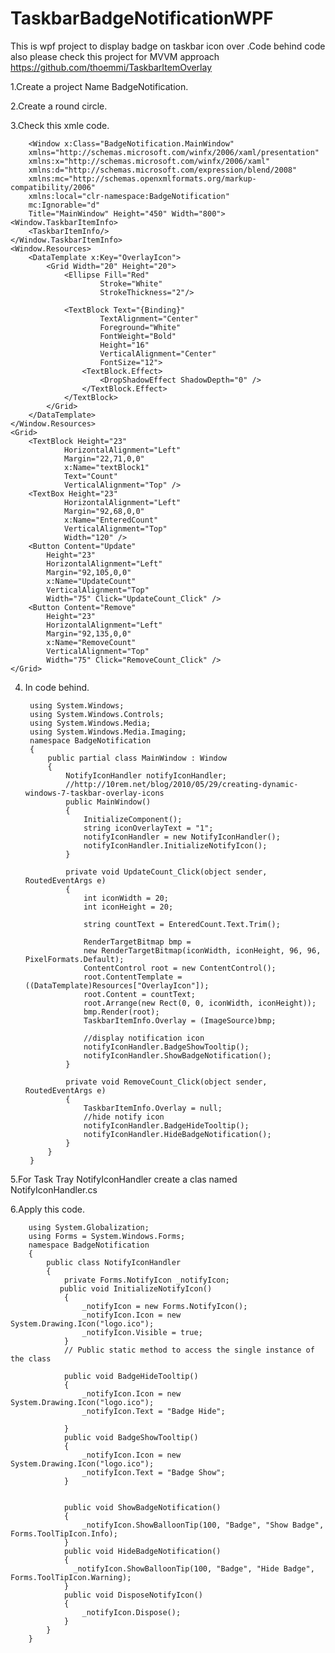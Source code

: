 # TaskbarBadgeNotificationWPF

This is wpf project to display badge on taskbar icon over .Code behind code also please check this project for MVVM approach https://github.com/thoemmi/TaskbarItemOverlay

1.Create a project Name BadgeNotification.

2.Create a round circle.

3.Check this xmle code.


        <Window x:Class="BadgeNotification.MainWindow" 
        xmlns="http://schemas.microsoft.com/winfx/2006/xaml/presentation" 
        xmlns:x="http://schemas.microsoft.com/winfx/2006/xaml" 
        xmlns:d="http://schemas.microsoft.com/expression/blend/2008" 
        xmlns:mc="http://schemas.openxmlformats.org/markup-compatibility/2006" 
        xmlns:local="clr-namespace:BadgeNotification" 
        mc:Ignorable="d" 
        Title="MainWindow" Height="450" Width="800">
    <Window.TaskbarItemInfo>
        <TaskbarItemInfo/>
    </Window.TaskbarItemInfo>
    <Window.Resources>
        <DataTemplate x:Key="OverlayIcon">
            <Grid Width="20" Height="20">
                <Ellipse Fill="Red" 
                        Stroke="White" 
                        StrokeThickness="2"/>

                <TextBlock Text="{Binding}" 
                        TextAlignment="Center" 
                        Foreground="White" 
                        FontWeight="Bold" 
                        Height="16" 
                        VerticalAlignment="Center" 
                        FontSize="12">
                    <TextBlock.Effect>
                        <DropShadowEffect ShadowDepth="0" />
                    </TextBlock.Effect>
                </TextBlock>
            </Grid>
        </DataTemplate>
    </Window.Resources>
    <Grid>
        <TextBlock Height="23" 
                HorizontalAlignment="Left" 
                Margin="22,71,0,0" 
                x:Name="textBlock1" 
                Text="Count" 
                VerticalAlignment="Top" />
        <TextBox Height="23" 
                HorizontalAlignment="Left" 
                Margin="92,68,0,0" 
                x:Name="EnteredCount" 
                VerticalAlignment="Top" 
                Width="120" />
        <Button Content="Update" 
            Height="23" 
            HorizontalAlignment="Left" 
            Margin="92,105,0,0" 
            x:Name="UpdateCount" 
            VerticalAlignment="Top" 
            Width="75" Click="UpdateCount_Click" />
        <Button Content="Remove"
            Height="23"
            HorizontalAlignment="Left"
            Margin="92,135,0,0"
            x:Name="RemoveCount"
            VerticalAlignment="Top"
            Width="75" Click="RemoveCount_Click" />
    </Grid>
</Window>


4. In code behind.


   
        using System.Windows;
        using System.Windows.Controls;
        using System.Windows.Media;
        using System.Windows.Media.Imaging;
        namespace BadgeNotification
        {        
            public partial class MainWindow : Window
            {
                NotifyIconHandler notifyIconHandler;
                //http://10rem.net/blog/2010/05/29/creating-dynamic-windows-7-taskbar-overlay-icons
                public MainWindow()
                {
                    InitializeComponent();
                    string iconOverlayText = "1";
                    notifyIconHandler = new NotifyIconHandler();
                    notifyIconHandler.InitializeNotifyIcon();
                }
        
                private void UpdateCount_Click(object sender, RoutedEventArgs e)
                {
                    int iconWidth = 20;
                    int iconHeight = 20;
        
                    string countText = EnteredCount.Text.Trim();
        
                    RenderTargetBitmap bmp =
                    new RenderTargetBitmap(iconWidth, iconHeight, 96, 96, PixelFormats.Default);
                    ContentControl root = new ContentControl();
                    root.ContentTemplate = ((DataTemplate)Resources["OverlayIcon"]);
                    root.Content = countText;
                    root.Arrange(new Rect(0, 0, iconWidth, iconHeight));
                    bmp.Render(root);
                    TaskbarItemInfo.Overlay = (ImageSource)bmp;
        
                    //display notification icon
                    notifyIconHandler.BadgeShowTooltip();
                    notifyIconHandler.ShowBadgeNotification();
                }
        
                private void RemoveCount_Click(object sender, RoutedEventArgs e)
                {
                    TaskbarItemInfo.Overlay = null;
                    //hide notify icon
                    notifyIconHandler.BadgeHideTooltip();
                    notifyIconHandler.HideBadgeNotification();
                }
            }
        }


5.For Task Tray NotifyIconHandler create a clas named NotifyIconHandler.cs

6.Apply this code.


        using System.Globalization;
        using Forms = System.Windows.Forms;
        namespace BadgeNotification
        {
            public class NotifyIconHandler
            {
                private Forms.NotifyIcon _notifyIcon;
               public void InitializeNotifyIcon()
                {
                    _notifyIcon = new Forms.NotifyIcon();
                    _notifyIcon.Icon = new System.Drawing.Icon("logo.ico");
                    _notifyIcon.Visible = true;
                }
                // Public static method to access the single instance of the class     
        
                public void BadgeHideTooltip()
                {
                    _notifyIcon.Icon = new System.Drawing.Icon("logo.ico");
                    _notifyIcon.Text = "Badge Hide";
        
                }
                public void BadgeShowTooltip()
                {
                    _notifyIcon.Icon = new System.Drawing.Icon("logo.ico");
                    _notifyIcon.Text = "Badge Show";           
                }
        
        
                public void ShowBadgeNotification()
                {       
                    _notifyIcon.ShowBalloonTip(100, "Badge", "Show Badge", Forms.ToolTipIcon.Info);
                }
                public void HideBadgeNotification()
                {
                  _notifyIcon.ShowBalloonTip(100, "Badge", "Hide Badge", Forms.ToolTipIcon.Warning);
                }
                public void DisposeNotifyIcon()
                {
                    _notifyIcon.Dispose();
                }
            }
        }
